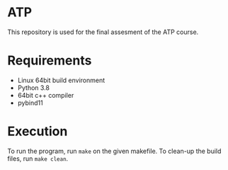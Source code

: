 # ATP
This repository is used for the final assesment of the ATP course.

# Requirements
- Linux 64bit build environment
- Python 3.8
- 64bit c++ compiler
- pybind11

# Execution
To run the program, run `make` on the given makefile.
To clean-up the build files, run `make clean`.